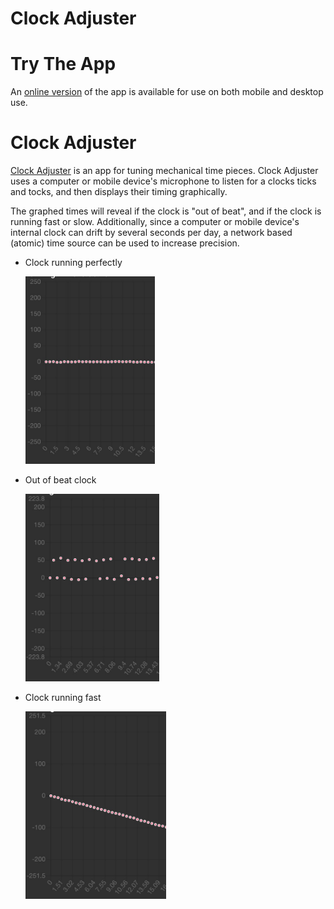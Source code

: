 # Clock Adjuster

# Try The App
An [online version](https://jamesmikesell.github.io/ClockAdjuster/)  of the app is available for use on both mobile and desktop use.

# Clock Adjuster

[Clock Adjuster](https://jamesmikesell.github.io/ClockAdjuster/)  is an app for tuning mechanical time pieces.  Clock Adjuster uses a computer or mobile device's microphone to listen for a clocks ticks and tocks, and then displays their timing graphically.

The graphed times will reveal if the clock is "out of beat", and if the clock is running fast or slow.  Additionally, since a computer or mobile device's internal clock can drift by several seconds per day, a network based (atomic) time source can be used to increase precision.

- Clock running perfectly

   <img src="https://github.com/jamesmikesell/ClockAdjuster/blob/master/readme-files/in-beat.jpg" height="300">
- Out of beat clock

   <img src="https://github.com/jamesmikesell/ClockAdjuster/blob/master/readme-files/out-of-beat.jpg" height="300">
- Clock running fast

   <img src="https://github.com/jamesmikesell/ClockAdjuster/blob/master/readme-files/fast.jpg" height="300">
